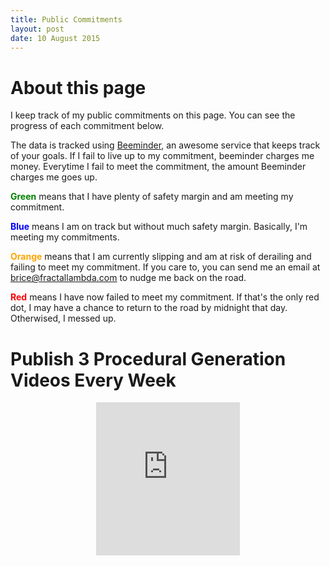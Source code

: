 ```yaml
---
title: Public Commitments
layout: post
date: 10 August 2015
---
```


# About this page
I keep track of my public commitments on this page. You can see the progress of each commitment below. 

The data is tracked using [Beeminder](http://beeminder.com), an awesome service that keeps track of your goals. If I fail to live up to my commitment, beeminder charges me money. Everytime I fail to meet the commitment, the amount Beeminder charges me goes up. 

<span style="font-weight:bold;color:green">Green</span> means that I have plenty of safety margin and am meeting my commitment.

<span style="font-weight:bold;color:blue">Blue</span> means I am on track but without much safety margin. Basically, I'm meeting my commitments.

<span style="font-weight:bold;color:orange">Orange</span> means that I am currently slipping and am at risk of derailing and failing to meet my commitment. If you care to, you can send me an email at [brice@fractallambda.com](mailto:brice@fractallambda.com?subject=You%20Are%20Off%20The%20Road!) to nudge me back on the road.

<span style="font-weight:bold;color:red">Red</span> means I have now failed to meet my commitment. If that's the only red dot, I may have a chance to return to the road by midnight that day. Otherwised, I messed up.

# Publish 3 Procedural Generation Videos Every Week

<iframe src="https://www.beeminder.com/widget?slug=procgen&username=brice&countdown=true" height="245px" width="230px" frameborder="0px" style="display:block;margin-left:auto;margin-right:auto;"></iframe>


